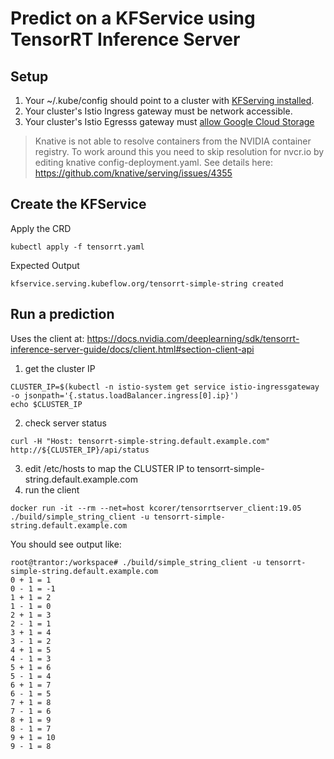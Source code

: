 
# Predict on a KFService using TensorRT Inference Server
## Setup
1. Your ~/.kube/config should point to a cluster with [KFServing installed](https://github.com/kubeflow/kfserving/blob/master/docs/DEVELOPER_GUIDE.md#deploy-kfserving).
2. Your cluster's Istio Ingress gateway must be network accessible.
3. Your cluster's Istio Egresss gateway must [allow Google Cloud Storage](https://knative.dev/docs/serving/outbound-network-access/)


> Knative is not able to resolve containers from the NVIDIA container registry.
To work around this you need to skip resolution for nvcr.io by editing knative config-deployment.yaml. See details here: https://github.com/knative/serving/issues/4355
## Create the KFService
Apply the CRD
```
kubectl apply -f tensorrt.yaml 
```

Expected Output
```
kfservice.serving.kubeflow.org/tensorrt-simple-string created
```

## Run a prediction
Uses the client at: https://docs.nvidia.com/deeplearning/sdk/tensorrt-inference-server-guide/docs/client.html#section-client-api


1. get the cluster IP
```
CLUSTER_IP=$(kubectl -n istio-system get service istio-ingressgateway -o jsonpath='{.status.loadBalancer.ingress[0].ip}')
echo $CLUSTER_IP
```
2. check server status
```
curl -H "Host: tensorrt-simple-string.default.example.com" http://${CLUSTER_IP}/api/status
```
3. edit /etc/hosts to map the CLUSTER IP to tensorrt-simple-string.default.example.com
4. run the client
```
docker run -it --rm --net=host kcorer/tensorrtserver_client:19.05
./build/simple_string_client -u tensorrt-simple-string.default.example.com
```

You should see output like:
```
root@trantor:/workspace# ./build/simple_string_client -u tensorrt-simple-string.default.example.com
0 + 1 = 1
0 - 1 = -1
1 + 1 = 2
1 - 1 = 0
2 + 1 = 3
2 - 1 = 1
3 + 1 = 4
3 - 1 = 2
4 + 1 = 5
4 - 1 = 3
5 + 1 = 6
5 - 1 = 4
6 + 1 = 7
6 - 1 = 5
7 + 1 = 8
7 - 1 = 6
8 + 1 = 9
8 - 1 = 7
9 + 1 = 10
9 - 1 = 8
```
